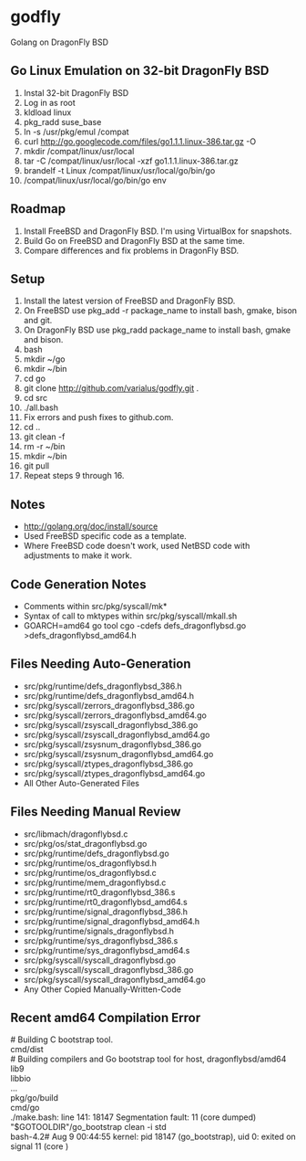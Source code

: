 godfly
======

Golang on DragonFly BSD

Go Linux Emulation on 32-bit DragonFly BSD
------------------------------------------

1. Instal 32-bit DragonFly BSD
2. Log in as root
3. kldload linux
4. pkg_radd suse_base
5. ln -s /usr/pkg/emul /compat
6. curl http://go.googlecode.com/files/go1.1.1.linux-386.tar.gz -O
7. mkdir /compat/linux/usr/local
8. tar -C /compat/linux/usr/local -xzf go1.1.1.linux-386.tar.gz
9. brandelf -t Linux /compat/linux/usr/local/go/bin/go
10. /compat/linux/usr/local/go/bin/go env

Roadmap
-------

1. Install FreeBSD and DragonFly BSD. I'm using VirtualBox for snapshots.
2. Build Go on FreeBSD and DragonFly BSD at the same time.
3. Compare differences and fix problems in DragonFly BSD.

Setup
-----

1. Install the latest version of FreeBSD and DragonFly BSD.
2. On FreeBSD use pkg_add -r package_name to install bash, gmake, bison and git.
3. On DragonFly BSD use pkg_radd package_name to install bash, gmake and bison.
4. bash
5. mkdir ~/go
6. mkdir ~/bin
7. cd go
8. git clone http://github.com/varialus/godfly.git .
9. cd src
10. ./all.bash
11. Fix errors and push fixes to github.com.
12. cd ..
13. git clean -f
14. rm -r ~/bin
15. mkdir ~/bin
16. git pull
17. Repeat steps 9 through 16.

Notes
-----

* http://golang.org/doc/install/source
* Used FreeBSD specific code as a template.
* Where FreeBSD code doesn't work, used NetBSD code with adjustments to make it work.

Code Generation Notes
---------------------

* Comments within src/pkg/syscall/mk*
* Syntax of call to mktypes within src/pkg/syscall/mkall.sh
* GOARCH=amd64 go tool cgo -cdefs defs_dragonflybsd.go >defs_dragonflybsd_amd64.h

Files Needing Auto-Generation
-----------------------------

* src/pkg/runtime/defs_dragonflybsd_386.h
* src/pkg/runtime/defs_dragonflybsd_amd64.h
* src/pkg/syscall/zerrors_dragonflybsd_386.go
* src/pkg/syscall/zerrors_dragonflybsd_amd64.go
* src/pkg/syscall/zsyscall_dragonflybsd_386.go
* src/pkg/syscall/zsyscall_dragonflybsd_amd64.go
* src/pkg/syscall/zsysnum_dragonflybsd_386.go
* src/pkg/syscall/zsysnum_dragonflybsd_amd64.go
* src/pkg/syscall/ztypes_dragonflybsd_386.go
* src/pkg/syscall/ztypes_dragonflybsd_amd64.go
* All Other Auto-Generated Files

Files Needing Manual Review
---------------------------

* src/libmach/dragonflybsd.c
* src/pkg/os/stat_dragonflybsd.go
* src/pkg/runtime/defs_dragonflybsd.go
* src/pkg/runtime/os_dragonflybsd.h
* src/pkg/runtime/os_dragonflybsd.c
* src/pkg/runtime/mem_dragonflybsd.c
* src/pkg/runtime/rt0_dragonflybsd_386.s
* src/pkg/runtime/rt0_dragonflybsd_amd64.s
* src/pkg/runtime/signal_dragonflybsd_386.h
* src/pkg/runtime/signal_dragonflybsd_amd64.h
* src/pkg/runtime/signals_dragonflybsd.h
* src/pkg/runtime/sys_dragonflybsd_386.s
* src/pkg/runtime/sys_dragonflybsd_amd64.s
* src/pkg/syscall/syscall_dragonflybsd.go
* src/pkg/syscall/syscall_dragonflybsd_386.go
* src/pkg/syscall/syscall_dragonflybsd_amd64.go
* Any Other Copied Manually-Written-Code

Recent amd64 Compilation Error
------------------------

\# Building C bootstrap tool.<br />
cmd/dist<br />
\# Building compilers and Go bootstrap tool for host, dragonflybsd/amd64<br />
lib9<br />
libbio<br />
...<br />
pkg/go/build<br />
cmd/go<br />
./make.bash: line 141: 18147 Segmentation fault: 11 (core dumped) "$GOTOOLDIR"/go_bootstrap clean -i std<br />
bash-4.2# Aug  9 00:44:55  kernel: pid 18147 (go_bootstrap), uid 0: exited on signal 11 (core )
